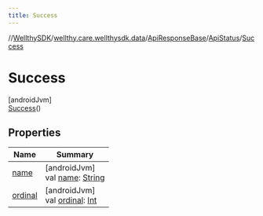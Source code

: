 ```yaml
---
title: Success
---
```

//[WellthySDK](../../../../../index.html)/[wellthy.care.wellthysdk.data](../../../index.html)/[ApiResponseBase](../../index.html)/[ApiStatus](../index.html)/[Success](index.html)



# Success



[androidJvm]\
[Success](index.html)()



## Properties


| Name | Summary |
|---|---|
| [name](../-none/index.html#-372974862%2FProperties%2F-1123460525) | [androidJvm]<br>val [name](../-none/index.html#-372974862%2FProperties%2F-1123460525): [String](https://kotlinlang.org/api/latest/jvm/stdlib/kotlin/-string/index.html) |
| [ordinal](../-none/index.html#-739389684%2FProperties%2F-1123460525) | [androidJvm]<br>val [ordinal](../-none/index.html#-739389684%2FProperties%2F-1123460525): [Int](https://kotlinlang.org/api/latest/jvm/stdlib/kotlin/-int/index.html) |

